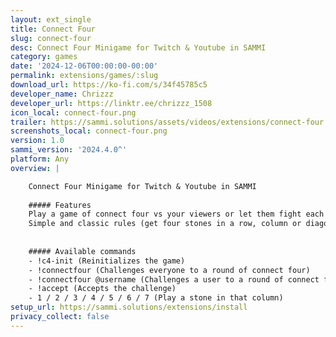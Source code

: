 ```yaml
---
layout: ext_single
title: Connect Four
slug: connect-four
desc: Connect Four Minigame for Twitch & Youtube in SAMMI
category: games
date: '2024-12-06T00:00:00-00:00'
permalink: extensions/games/:slug
download_url: https://ko-fi.com/s/34f45785c5
developer_name: Chrizzz
developer_url: https://linktr.ee/chrizzz_1508
icon_local: connect-four.png
trailer: https://sammi.solutions/assets/videos/extensions/connect-four.mp4
screenshots_local: connect-four.png
version: 1.0
sammi_version: '2024.4.0^'
platform: Any
overview: |

    Connect Four Minigame for Twitch & Youtube in SAMMI
    
    ##### Features
    Play a game of connect four vs your viewers or let them fight each other with this extension.
    Simple and classic rules (get four stones in a row, column or diagonally and you win).
    
    
    ##### Available commands
    - !c4-init (Reinitializes the game)
    - !connectfour (Challenges everyone to a round of connect four)
    - !connectfour @username (Challenges a user to a round of connect four)
    - !accept (Accepts the challenge)
    - 1 / 2 / 3 / 4 / 5 / 6 / 7 (Play a stone in that column)
setup_url: https://sammi.solutions/extensions/install
privacy_collect: false
---
```

